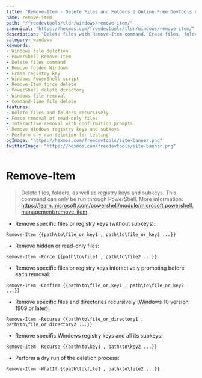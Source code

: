 ```yaml
---
title: "Remove-Item - Delete Files and Folders | Online Free DevTools by Hexmos"
name: remove-item
path: "/freedevtools/tldr/windows/remove-item/"
canonical: "https://hexmos.com/freedevtools/tldr/windows/remove-item/"
description: "Delete files with Remove-Item command. Erase files, folders, registry keys on Windows using PowerShell. Free online tool, no registration required."
category: windows
keywords:
- Windows file deletion
- PowerShell Remove-Item
- Delete files command
- Remove folder Windows
- Erase registry key
- Windows PowerShell script
- Remove-Item force delete
- PowerShell delete directory
- Windows file removal
- Command-line file delete
features:
- Delete files and folders recursively
- Force removal of read-only files
- Interactive removal with confirmation prompts
- Remove Windows registry keys and subkeys
- Perform dry run deletion for testing
ogImage: "https://hexmos.com/freedevtools/site-banner.png"
twitterImage: "https://hexmos.com/freedevtools/site-banner.png"
---
```


# Remove-Item

> Delete files, folders, as well as registry keys and subkeys.
> This command can only be run through PowerShell.
> More information: <https://learn.microsoft.com/powershell/module/microsoft.powershell.management/remove-item>.

- Remove specific files or registry keys (without subkeys):

`Remove-Item {{path\to\file_or_key1 , path\to\file_or_key2 ...}}`

- Remove hidden or read-only files:

`Remove-Item -Force {{path\to\file1 , path\to\file2 ...}}`

- Remove specific files or registry keys interactively prompting before each removal:

`Remove-Item -Confirm {{path\to\file_or_key1 , path\to\file_or_key2 ...}}`

- Remove specific files and directories recursively (Windows 10 version 1909 or later):

`Remove-Item -Recurse {{path\to\file_or_directory1 , path\to\file_or_directory2 ...}}`

- Remove specific Windows registry keys and all its subkeys:

`Remove-Item -Recurse {{path\to\key1 , path\to\key2 ...}}`

- Perform a dry run of the deletion process:

`Remove-Item -WhatIf {{path\to\file1 , path\to\file2 ...}}`
